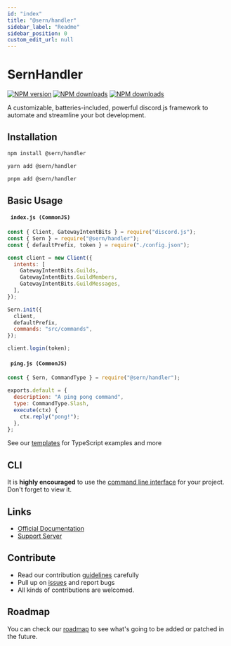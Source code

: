 ```yaml
---
id: "index"
title: "@sern/handler"
sidebar_label: "Readme"
sidebar_position: 0
custom_edit_url: null
---
```


# SernHandler

<a href="https://www.npmjs.com/package/@sern/handler"><img src="https://img.shields.io/npm/v/@sern/handler?maxAge=3600" alt="NPM version" /></a>
<a href="https://www.npmjs.com/package/@sern/handler"><img src="https://img.shields.io/npm/dt/@sern/handler?maxAge=3600" alt="NPM downloads" /></a>
<a href="https://opensource.org/licenses/MIT"><img src="https://img.shields.io/badge/License-MIT-blavk.svg" alt="NPM downloads" /></a>

A customizable, batteries-included, powerful discord.js framework to automate and streamline your bot development.

## Installation

```sh
npm install @sern/handler
```

```sh
yarn add @sern/handler
```

```sh
pnpm add @sern/handler
```

## Basic Usage

#### ` index.js (CommonJS)`

```js
const { Client, GatewayIntentBits } = require("discord.js");
const { Sern } = require("@sern/handler");
const { defaultPrefix, token } = require("./config.json");

const client = new Client({
  intents: [
    GatewayIntentBits.Guilds,
    GatewayIntentBits.GuildMembers,
    GatewayIntentBits.GuildMessages,
  ],
});

Sern.init({
  client,
  defaultPrefix,
  commands: "src/commands",
});

client.login(token);
```

#### ` ping.js (CommonJS)`

```js
const { Sern, CommandType } = require("@sern/handler");

exports.default = {
  description: "A ping pong command",
  type: CommandType.Slash,
  execute(ctx) {
    ctx.reply("pong!");
  },
};
```

See our [templates](https://github.com/sern-handler/templates) for TypeScript examples and more

## CLI

It is **highly encouraged** to use the [command line interface](https://github.com/sern-handler/cli) for your project. Don't forget to view it.

## Links

- [Official Documentation](https://sern-handler.js.org)
- [Support Server](https://discord.com/invite/mmyCTnYtbF)

## Contribute

- Read our contribution [guidelines](https://github.com/sern-handler/handler) carefully
- Pull up on [issues](https://github.com/sern-handler/handler/issues) and report bugs
- All kinds of contributions are welcomed.

## Roadmap

You can check our [roadmap](https://github.com/sern-handler/roadmap) to see what's going to be added or patched in the future.
